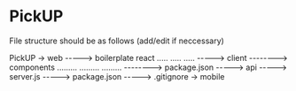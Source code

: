 # PickUP

File structure should be as follows (add/edit if neccessary)

PickUP
-> web
-----> boilerplate react
.....
.....
.....
-----> client
--------> components
.........
.........
.........
--------> package.json
-----> api
-----> server.js
-----> package.json
-----> .gitignore
-> mobile
